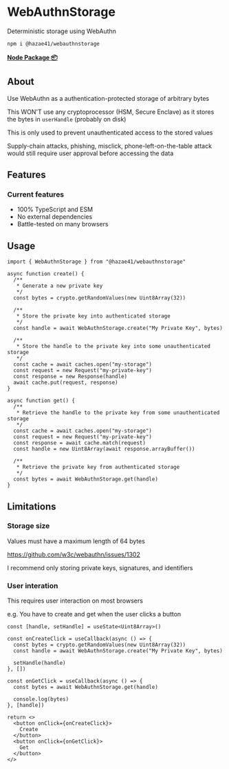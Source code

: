 # WebAuthnStorage

Deterministic storage using WebAuthn

```bash
npm i @hazae41/webauthnstorage
```

[**Node Package 📦**](https://www.npmjs.com/package/@hazae41/webauthnstorage)

## About

Use WebAuthn as a authentication-protected storage of arbitrary bytes

This WON'T use any cryptoprocessor (HSM, Secure Enclave) as it stores the bytes in `userHandle` (probably on disk)

This is only used to prevent unauthenticated access to the stored values

Supply-chain attacks, phishing, misclick, phone-left-on-the-table attack would still require user approval before accessing the data

## Features

### Current features
- 100% TypeScript and ESM
- No external dependencies
- Battle-tested on many browsers

## Usage

```tsx
import { WebAuthnStorage } from "@hazae41/webauthnstorage"

async function create() {
  /**
   * Generate a new private key
   */
  const bytes = crypto.getRandomValues(new Uint8Array(32))

  /**
   * Store the private key into authenticated storage
   */
  const handle = await WebAuthnStorage.create("My Private Key", bytes)
  
  /**
   * Store the handle to the private key into some unauthenticated storage
   */
  const cache = await caches.open("my-storage")
  const request = new Request("my-private-key")
  const response = new Response(handle)
  await cache.put(request, response)
}

async function get() {
  /**
   * Retrieve the handle to the private key from some unauthenticated storage
   */
  const cache = await caches.open("my-storage")
  const request = new Request("my-private-key")
  const response = await cache.match(request)
  const handle = new Uint8Array(await response.arrayBuffer())

  /**
   * Retrieve the private key from authenticated storage
   */
  const bytes = await WebAuthnStorage.get(handle)
}
```

## Limitations

### Storage size

Values must have a maximum length of 64 bytes

https://github.com/w3c/webauthn/issues/1302

I recommend only storing private keys, signatures, and identifiers

### User interation

This requires user interaction on most browsers

e.g. You have to create and get when the user clicks a button

```tsx
const [handle, setHandle] = useState<Uint8Array>()

const onCreateClick = useCallback(async () => {
  const bytes = crypto.getRandomValues(new Uint8Array(32))
  const handle = await WebAuthnStorage.create("My Private Key", bytes)

  setHandle(handle)
}, [])

const onGetClick = useCallback(async () => {
  const bytes = await WebAuthnStorage.get(handle)

  console.log(bytes)
}, [handle])

return <>
  <button onClick={onCreateClick}>
    Create
  </button>
  <button onClick={onGetClick}>
    Get
  </button>
</>
```